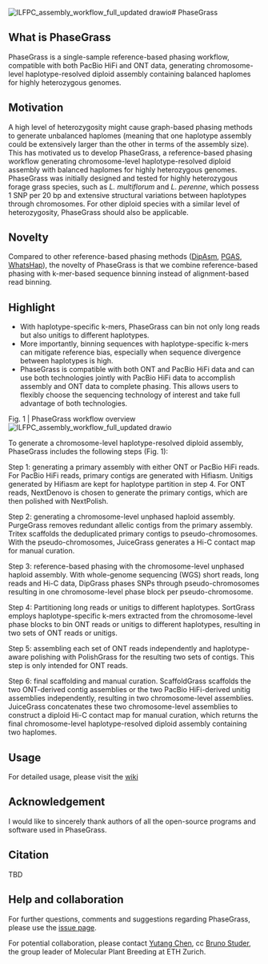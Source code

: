 ![ILFPC_assembly_workflow_full_updated drawio](https://github.com/user-attachments/assets/d0efe514-f878-454b-b01a-83fce74e4b84)# PhaseGrass
## What is PhaseGrass
PhaseGrass is a single-sample reference-based phasing workflow, compatible with both PacBio HiFi and ONT data, generating chromosome-level haplotype-resolved diploid assembly containing balanced haplomes for highly heterozygous genomes. 

## Motivation
A high level of heterozygosity might cause graph-based phasing methods to generate unbalanced haplomes (meaning that one haplotype assembly could be extensively larger than the other in terms of the assembly size). This has motivated us to develop PhaseGrass, a reference-based phasing workflow generating chromosome-level haplotype-resolved diploid assembly with balanced haplomes for highly heterozygous genomes. PhaseGrass was initially designed and tested for highly heterozygous forage grass species, such as _L. multiflorum_ and _L. perenne_, which possess 1 SNP per 20 bp and extensive structural variations between haplotypes through chromosomes. For other diploid species with a similar level of heterozygosity, PhaseGrass should also be applicable. 

## Novelty
Compared to other reference-based phasing methods ([DipAsm](https://github.com/shilpagarg/DipAsm), [PGAS](https://github.com/ptrebert/project-diploid-assembly), [WhatsHap](https://github.com/whatshap/whatshap)), the novelty of PhaseGrass is that we combine reference-based phasing with k-mer-based sequence binning instead of alignment-based read binning.

## Highlight
* With haplotype-specific k-mers, PhaseGrass can bin not only long reads but also unitigs to different haplotypes.
* More importantly, binning sequences with haplotype-specific k-mers can mitigate reference bias, especially when sequence divergence between haplotypes is high.
* PhaseGrass is compatible with both ONT and PacBio HiFi data and can use both technologies jointly with PacBio HiFi data to accomplish assembly and ONT data to complete phasing. This allows users to flexibly choose the sequencing technology of interest and take full advantage of both technologies. 





Fig. 1 | PhaseGrass workflow overview
![ILFPC_assembly_workflow_full_updated drawio](https://github.com/user-attachments/assets/e85e8955-8ce4-445d-bbd2-3cd12b033015)






To generate a chromosome-level haplotype-resolved diploid assembly, PhaseGrass includes the following steps (Fig. 1): 

Step 1: generating a primary assembly with either ONT or PacBio HiFi reads. For PacBio HiFi reads, primary contigs are generated with Hifiasm. Unitigs generated by Hifiasm are kept for haplotype partition in step 4. For ONT reads, NextDenovo is chosen to generate the primary contigs, which are then polished with NextPolish.

Step 2: generating a chromosome-level unphased haploid assembly. PurgeGrass removes redundant allelic contigs from the primary assembly. Tritex scaffolds the deduplicated primary contigs to pseudo-chromosomes. With the pseudo-chromosomes, JuiceGrass generates a Hi-C contact map for manual curation.

Step 3: reference-based phasing with the chromosome-level unphased haploid assembly. With whole-genome sequencing (WGS) short reads, long reads and Hi-C data, DipGrass phases SNPs through pseudo-chromosomes resulting in one chromosome-level phase block per pseudo-chromosome.

Step 4: Partitioning long reads or unitigs to different haplotypes. SortGrass employs haplotype-specific k-mers extracted from the chromosome-level phase blocks to bin ONT reads or unitigs to different haplotypes, resulting in two sets of ONT reads or unitigs.

Step 5: assembling each set of ONT reads independently and haplotype-aware polishing with PolishGrass for the resulting two sets of contigs. This step is only intended for ONT reads.

Step 6: final scaffolding and manual curation. ScaffoldGrass scaffolds the two ONT-derived contig assemblies or the two PacBio HiFi-derived unitig assemblies independently, resulting in two chromosome-level assemblies. JuiceGrass concatenates these two chromosome-level assemblies to construct a diploid Hi-C contact map for manual curation, which returns the final chromosome-level haplotype-resolved diploid assembly containing two haplomes.

## Usage
For detailed usage, please visit the [wiki](https://github.com/Yutang-ETH/PhaseGrass/wiki)

## Acknowledgement
I would like to sincerely thank authors of all the open-source programs and software used in PhaseGrass.

## Citation
TBD

## Help and collaboration
For further questions, comments and suggestions regarding PhaseGrass, please use the [issue page](https://github.com/Yutang-ETH/PhaseGrass/issues).

For potential collaboration, please contact [Yutang Chen](https://usys.ethz.ch/en/people/profile.MjgzMjE5.TGlzdC82MzcsMzIwMTk3MjIy.html), cc [Bruno Studer](https://usys.ethz.ch/en/people/profile.bruno-studer.html), the group leader of Molecular Plant Breeding at ETH Zurich.
